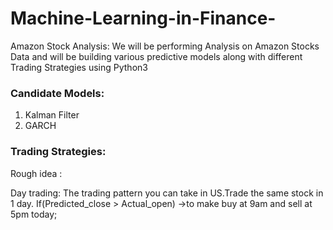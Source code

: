 # Machine-Learning-in-Finance-

Amazon Stock Analysis: We will be performing Analysis on Amazon Stocks Data and will be building various predictive models along with different Trading Strategies using Python3

### Candidate Models: 

 1) Kalman Filter
 2) GARCH
 
 ### Trading Strategies:
Rough idea : 

Day trading:
The trading pattern you can take in US.Trade the same stock in 1 day.
If(Predicted_close > Actual_open)
->to make buy at 9am and sell at 5pm today;
